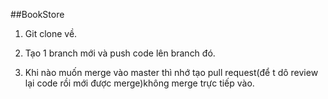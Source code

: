 ##BookStore

1. Git clone về.

2. Tạo 1 branch mới và push code lên branch đó.

3. Khi nào muốn merge vào master thì nhớ tạo pull request(để t dô review lại code rồi mới được merge)không merge trực tiếp vào.

